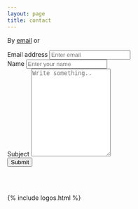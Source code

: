 ```yaml
---
layout: page
title: contact
---
```


By [email](sqhy2@cam.ac.uk) or

<form accept-charset="UTF-8" action="https://getform.io/f/5b4d8843-e896-496f-a77d-56aeb82d92ce" method="POST" enctype="multipart/form-data" target="_blank">
        <div class="form-group">
        <label for="exampleInputEmail1" required="required">Email address</label>
        <input type="email" name="email" class="form-control" id="exampleInputEmail1" aria-describedby="emailHelp" placeholder="Enter email">
        </div>
        <div class="form-group">
        <label for="exampleInputName">Name</label>
        <input type="text" name="name" class="form-control" id="exampleInputName" placeholder="Enter your name" required="required">
        </div>
        <div>
        <label for="subject">Subject</label>
        <textarea id="subject" name="subject" placeholder="Write something.." style="height:200px"></textarea>
        </div>
        <!-- <div class="form-group">
        <label for="exampleFormControlSelect1">Favourite Platform</label>
        <select class="form-control" id="exampleFormControlSelect1" name="platform" required="required">
            <option>Github</option>
            <option>Gitlab</option>
            <option>Bitbucket</option>
        </select>
        </div> -->
        <!-- <hr>
        <div class="form-group mt-3">
        <label class="mr-2">Upload your CV:</label>
        <input type="file" name="file">
        </div>
        <hr> -->
        <button type="submit" class="btn btn-primary">Submit</button>
</form>

<br><br>

{% include logos.html %}

